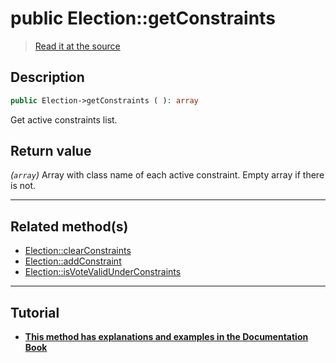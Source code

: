 # public Election::getConstraints

> [Read it at the source](https://github.com/julien-boudry/Condorcet/blob/master/src/Election.php#L383)

## Description    

```php
public Election->getConstraints ( ): array
```

Get active constraints list.
    

## Return value   

*(`array`)* Array with class name of each active constraint. Empty array if there is not.


---------------------------------------

## Related method(s)      

* [Election::clearConstraints](/Docs/api-reference/Election%20Class/Election--clearConstraints.md)    
* [Election::addConstraint](/Docs/api-reference/Election%20Class/Election--addConstraint.md)    
* [Election::isVoteValidUnderConstraints](/Docs/api-reference/Election%20Class/Election--isVoteValidUnderConstraints.md)    

---------------------------------------

## Tutorial

* **[This method has explanations and examples in the Documentation Book](https://www.condorcet.io/3.AsPhpLibrary/5.Votes/4.VoteConstraints)**    
